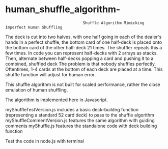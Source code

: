 # human_shuffle_algorithm-

                                      Shuffle Algorithm Mimicking Imperfect Human Shuffling

The deck is cut into two halves, with one half going in each of the dealer's hands
In a perfect shuffle, the bottom card of one half-deck is placed onto the bottom card of the other half-deck 21 times. The shuffler repeats this a few times.
In code you can represent half-decks with 2 arrays as stacks. Then, alternate between half-decks popping a card and pushing it to a combined, shuffled deck 
The problem is that nobody shuffles perfectly. Oftentimes, 1-4 cards at the bottom of each deck are placed at a time. This shuffle function will adjust for human error.

This shuffle algorithm is not built for scaled performance, rather the close emulation of human shuffling.

The algorithm is implemented here in Javascript. 

myShuffleTestVersion.js includes a basic deck-buildng function (representing a standard 52 card deck) to pass to the shuffle algorithm
myShuffleCommentVersion.js features the same algorithm with guiding comments
myShuffle.js features the standalone code with deck building function

Test the code in node.js with terminal 


